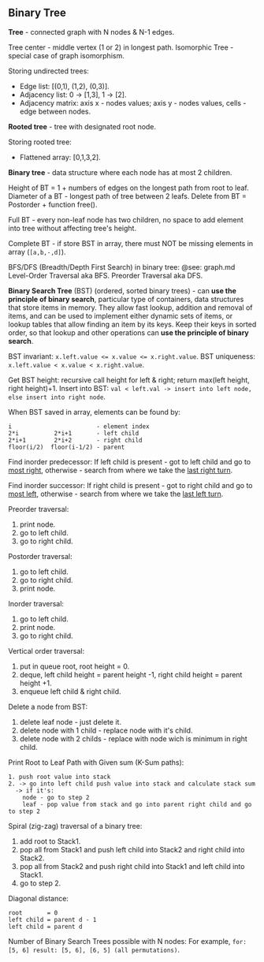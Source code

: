 Binary Tree
-

**Tree** - connected graph with N nodes & N-1 edges.

Tree center - middle vertex (1 or 2) in longest path.
Isomorphic Tree - special case of graph isomorphism.

Storing undirected trees:
* Edge list: [(0,1), (1,2), (0,3)].
* Adjacency list: 0 -> [1,3], 1 -> [2].
* Adjacency matrix: axis x - nodes values; axis y - nodes values, cells - edge between nodes.

**Rooted tree** - tree with designated root node.

Storing rooted tree:
* Flattened array: [0,1,3,2].

**Binary tree** - data structure where each node has at most 2 children.

Height of BT = 1 + numbers of edges on the longest path from root to leaf.
Diameter of a BT - longest path of tree between 2 leafs.
Delete from BT = Postorder + function free().

Full BT - every non-leaf node has two children,
no space to add element into tree without affecting tree's height.

Complete BT - if store BST in array, there must NOT be missing elements in array (`[a,b,-,d]`).

BFS/DFS (Breadth/Depth First Search) in binary tree: @see: graph.md
Level-Order Traversal aka BFS.
Preorder Traversal aka DFS.

**Binary Search Tree** (BST) (ordered, sorted binary trees) - can **use the principle of binary search**,
particular type of containers, data structures that store items in memory.
They allow fast lookup, addition and removal of items,
and can be used to implement either dynamic sets of items,
or lookup tables that allow finding an item by its keys.
Keep their keys in sorted order, so that lookup and other operations can **use the principle of binary search**.

BST invariant: `x.left.value <= x.value <= x.right.value`.
BST uniqueness: `x.left.value < x.value < x.right.value`.

Get BST height: recursive call height for left & right; return max(left height, right height)+1.
Insert into BST: `val < left.val -> insert into left node, else insert into right node`.

When BST saved in array, elements can be found by:
````
i                        - element index
2*i          2*i+1       - left child
2*i+1        2*i+2       - right child
floor(i/2)  floor(i-1/2) - parent
````

Find inorder predecessor:
If left child is present - got to left child and go to [most right](http://prntscr.com/hdpp78),
otherwise - search from where we take the [last right turn](http://i.prntscr.com/N07a6FMpQxy0ho1XoQ0RdQ.png).

Find inorder successor:
If right child is present - got to right child and go to [most left](http://prntscr.com/hdpsl5),
otherwise - search from where we take the [last left turn](http://prntscr.com/hdptzo).

Preorder traversal:
1. print node.
2. go to left child.
3. go to right child.

Postorder traversal:
1. go to left child.
2. go to right child.
3. print node.

Inorder traversal:
1. go to left child.
2. print node.
3. go to right child.

Vertical order traversal:
1. put in queue root, root height = 0.
2. deque, left child height = parent height -1, right child height = parent height +1.
3. enqueue left child & right child.

Delete a node from BST:
1. delete leaf node - just delete it.
2. delete node with 1 child - replace node with it's child.
3. delete node with 2 childs - replace with node wich is minimum in right child.

Print Root to Leaf Path with Given sum (K-Sum paths):
````
1. push root value into stack
2. -> go into left child push value into stack and calculate stack sum
  -> if it's:
    node - go to step 2
    leaf - pop value from stack and go into parent right child and go to step 2
````

Spiral (zig-zag) traversal of a binary tree:
1. add root to Stack1.
2. pop all from Stack1 and push left child into Stack2 and right child into Stack2.
3. pop all from Stack2 and push right child into Stack1 and left child into Stack1.
4. go to step 2.

Diagonal distance:
````
root       = 0
left child = parent d - 1
left child = parent d
````

Number of Binary Search Trees possible with N nodes:
For example, `for: [5, 6] result: [5, 6], [6, 5] (all permutations)`.

